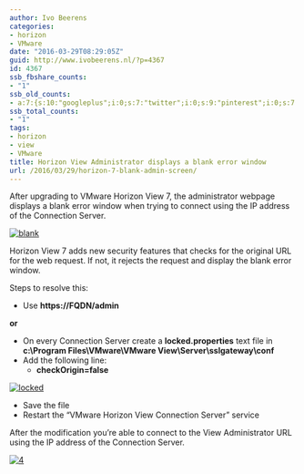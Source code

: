 ```yaml
---
author: Ivo Beerens
categories:
- horizon
- VMware
date: "2016-03-29T08:29:05Z"
guid: http://www.ivobeerens.nl/?p=4367
id: 4367
ssb_fbshare_counts:
- "1"
ssb_old_counts:
- a:7:{s:10:"googleplus";i:0;s:7:"twitter";i:0;s:9:"pinterest";i:0;s:7:"fbshare";i:1;s:8:"linkedin";i:0;s:6:"reddit";i:0;s:6:"tumblr";i:0;}
ssb_total_counts:
- "1"
tags:
- horizon
- view
- VMware
title: Horizon View Administrator displays a blank error window
url: /2016/03/29/horizon-7-blank-admin-screen/
---
```


After upgrading to VMware Horizon View 7, the administrator webpage displays a blank error window when trying to connect using the IP address of the Connection Server.

[![blank](http://localhost/wp-content/uploads/2016/03/blank-300x125.png)](http://localhost/wp-content/uploads/2016/03/blank.png)

Horizon View 7 adds new security features that checks for the original URL for the web request. If not, it rejects the request and display the blank error window.

Steps to resolve this:

- Use **https://FQDN/admin**

**or**

- On every Connection Server create a **locked.properties** text file in **c:\\Program Files\\VMware\\VMware View\\Server\\sslgateway\\conf**
- Add the following line: 
    - **checkOrigin=false**

[![locked](http://localhost/wp-content/uploads/2016/03/locked-300x169.png)](http://localhost/wp-content/uploads/2016/03/locked.png)

- Save the file
- Restart the “VMware Horizon View Connection Server” service

After the modification you’re able to connect to the View Administrator URL using the IP address of the Connection Server.

[![4](http://localhost/wp-content/uploads/2016/03/4-300x207.png)](http://localhost/wp-content/uploads/2016/03/4.png)
